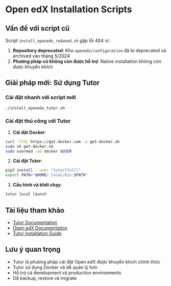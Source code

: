 # Open edX Installation Scripts

## Vấn đề với script cũ

Script `install_openedx_redwood.sh` gặp lỗi 404 vì:

1. **Repository deprecated**: Kho `openedx/configuration` đã bị deprecated và archived vào tháng 5/2024
2. **Phương pháp cũ không còn được hỗ trợ**: Native installation không còn được khuyến khích

## Giải pháp mới: Sử dụng Tutor

### Cài đặt nhanh với script mới

```bash
./install_openedx_tutor.sh
```

### Cài đặt thủ công với Tutor

1. **Cài đặt Docker**:
```bash
curl -fsSL https://get.docker.com -o get-docker.sh
sudo sh get-docker.sh
sudo usermod -aG docker $USER
```

2. **Cài đặt Tutor**:
```bash
pip3 install --user "tutor[full]"
export PATH="$HOME/.local/bin:$PATH"
```

3. **Cấu hình và khởi chạy**:
```bash
tutor local launch
```

## Tài liệu tham khảo

- [Tutor Documentation](https://docs.tutor.edly.io/)
- [Open edX Documentation](https://docs.openedx.org/)
- [Tutor Installation Guide](https://docs.tutor.edly.io/install.html)

## Lưu ý quan trọng

- Tutor là phương pháp cài đặt Open edX được khuyến khích chính thức
- Tutor sử dụng Docker và dễ quản lý hơn
- Hỗ trợ cả development và production environments
- Dễ backup, restore và migrate
